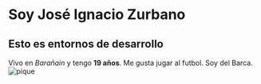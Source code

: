 # Soy José Ignacio Zurbano
## Esto es entornos de desarrollo
Vivo en  _Barañain_ y  tengo **19 años**. Me gusta jugar al futbol. Soy del Barca.
![pique](https://as01.epimg.net/futbol/imagenes/2021/09/22/primera/1632338198_205425_1632338320_noticia_normal_recorte1.jpg)


